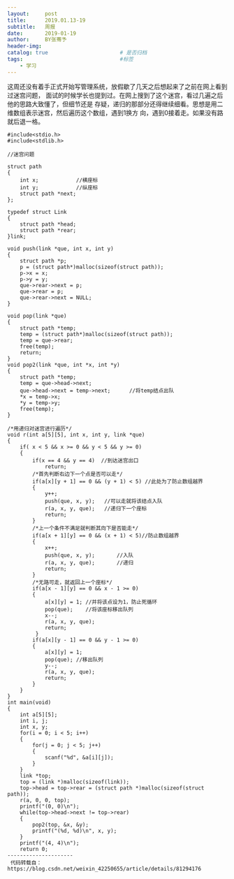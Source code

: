 ```yaml
---
layout:     post   				   
title:      2019.01.13-19				 
subtitle:   周报
date:       2019-01-19 				
author:     BY张骞予 						
header-img: 
catalog: true 						# 是否归档
tags:								#标签
    - 学习
---
```

 这周还没有着手正式开始写管理系统，放假歇了几天之后想起来了之前在网上看到过迷宫问题，
	面试的时候学长也提到过。在网上搜到了这个迷宫，看过几遍之后他的思路大致懂了，但细节还是
	存疑，递归的那部分还得继续细看。思想是用二维数组表示迷宫，然后遍历这个数组，遇到1换方
	向，遇到0接着走。如果没有路就后退一格。
	
	#include<stdio.h>
	#include<stdlib.h>
	
	//迷宫问题
	
	struct path
	{    
	    int x;            //横座标
	    int y;            //纵座标
	    struct path *next;                                                                                                    
	};   
	     
	typedef struct Link
	{    
	    struct path *head;
	    struct path *rear;
	}link;
	     
	void push(link *que, int x, int y)
	{    
	    struct path *p;
	    p = (struct path*)malloc(sizeof(struct path));
	    p->x = x;
	    p->y = y;
	    que->rear->next = p;
	    que->rear = p;
	    que->rear->next = NULL;
	}    
	
	void pop(link *que)
	{    
		struct path *temp;
	    temp = (struct path*)malloc(sizeof(struct path));
	    temp = que->rear;
	    free(temp);
	    return;
	}       
	void pop2(link *que, int *x, int *y)
	{       
	    struct path *temp;
	    temp = que->head->next;
	    que->head->next = temp->next;      //将temp结点出队
	    *x = temp->x;
	    *y = temp->y;
	    free(temp);
	}       
	        
	/*用递归对迷宫进行遍历*/
	void r(int a[5][5], int x, int y, link *que)
	{   
	    if( x < 5 && x >= 0 && y < 5 && y >= 0)
	    {
	        if(x == 4 && y == 4)  //到达迷宫出口
	            return;
	        /*首先判断右边下一个点是否可以走*/
	        if(a[x][y + 1] == 0 && (y + 1) < 5) //此处为了防止数组越界
	        {
	            y++;
	            push(que, x, y);   //可以走就将该结点入队
	            r(a, x, y, que);   //递归下一个座标
	            return;
	        }
	        /*上一个条件不满足就判断其向下是否能走*/
	        if(a[x + 1][y] == 0 && (x + 1) < 5)//防止数组越界
	        {
	            x++;
	            push(que, x, y);       //入队
	            r(a, x, y, que);       //递归
	            return;
	        }
	        /*无路可走，就返回上一个座标*/
	        if(a[x - 1][y] == 0 && x - 1 >= 0)
	        {
	            a[x][y] = 1; //并将该点设为1，防止死循环
	            pop(que);    //将该座标移出队列
	            x--;
	            r(a, x, y, que);
	            return;
	         }
	        if(a[x][y - 1] == 0 && y - 1 >= 0)
	        {
	            a[x][y] = 1;
	            pop(que); //移出队列
	            y--;
	            r(a, x, y, que);
	            return;
	        }
	    }
	}   
	int main(void)
	{   
	    int a[5][5];
	    int i, j;
	    int x, y;
	    for(i = 0; i < 5; i++)
	    {  
	        for(j = 0; j < 5; j++)
	        {
	            scanf("%d", &a[i][j]);
	        }
	    }  
	    link *top;
	    top = (link *)malloc(sizeof(link));
	    top->head = top->rear = (struct path *)malloc(sizeof(struct path));
	    r(a, 0, 0, top);
	    printf("(0, 0)\n");
	    while(top->head->next != top->rear)
	    {  
	        pop2(top, &x, &y);
	        printf("(%d, %d)\n", x, y);
	    }
	    printf("(4, 4)\n");
	    return 0;
	--------------------- 
	 代码转载自：https://blog.csdn.net/weixin_42250655/article/details/81294176 
	
